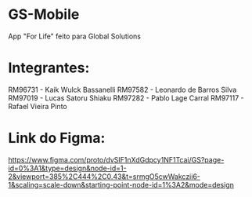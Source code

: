 # GS-Mobile
App "For Life" feito para Global Solutions

# Integrantes:

RM96731 - Kaik Wulck Bassanelli
RM97582 - Leonardo de Barros Silva
RM97019 - Lucas Satoru Shiaku
RM97282 - Pablo Lage Carral
RM97117 - Rafael Vieira Pinto


# Link do Figma:
https://www.figma.com/proto/dvSIF1nXdGdpcy1NF1Tcai/GS?page-id=0%3A1&type=design&node-id=1-2&viewport=385%2C444%2C0.43&t=srmgO5cwWakczii6-1&scaling=scale-down&starting-point-node-id=1%3A2&mode=design